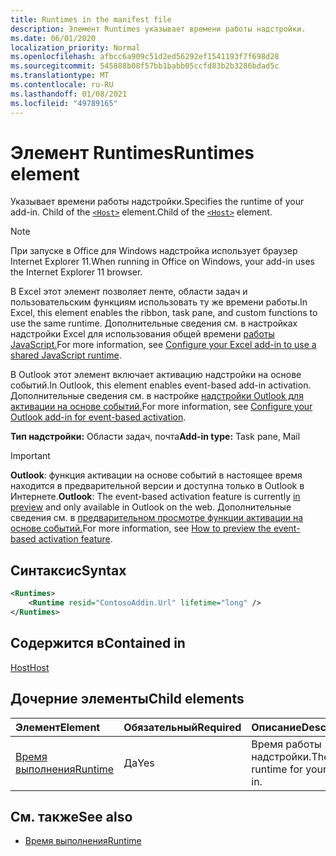 ```yaml
---
title: Runtimes in the manifest file
description: Элемент Runtimes указывает времени работы надстройки.
ms.date: 06/01/2020
localization_priority: Normal
ms.openlocfilehash: afbcc6a909c51d2ed56292ef1541193f7f698d28
ms.sourcegitcommit: 545888b08f57bb1babb05ccfd83b2b3286bdad5c
ms.translationtype: MT
ms.contentlocale: ru-RU
ms.lasthandoff: 01/08/2021
ms.locfileid: "49789165"
---
```

# <a name="runtimes-element"></a><span data-ttu-id="ea27d-103">Элемент Runtimes</span><span class="sxs-lookup"><span data-stu-id="ea27d-103">Runtimes element</span></span>

<span data-ttu-id="ea27d-104">Указывает времени работы надстройки.</span><span class="sxs-lookup"><span data-stu-id="ea27d-104">Specifies the runtime of your add-in.</span></span> <span data-ttu-id="ea27d-105">Child of the [`<Host>`](host.md) element.</span><span class="sxs-lookup"><span data-stu-id="ea27d-105">Child of the [`<Host>`](host.md) element.</span></span>

> [!NOTE]
> <span data-ttu-id="ea27d-106">При запуске в Office для Windows надстройка использует браузер Internet Explorer 11.</span><span class="sxs-lookup"><span data-stu-id="ea27d-106">When running in Office on Windows, your add-in uses the Internet Explorer 11 browser.</span></span>

<span data-ttu-id="ea27d-107">В Excel этот элемент позволяет ленте, области задач и пользовательским функциям использовать ту же времени работы.</span><span class="sxs-lookup"><span data-stu-id="ea27d-107">In Excel, this element enables the ribbon, task pane, and custom functions to use the same runtime.</span></span> <span data-ttu-id="ea27d-108">Дополнительные сведения см. в настройках надстройки Excel для использования общей времени [работы JavaScript.](../../develop/configure-your-add-in-to-use-a-shared-runtime.md)</span><span class="sxs-lookup"><span data-stu-id="ea27d-108">For more information, see [Configure your Excel add-in to use a shared JavaScript runtime](../../develop/configure-your-add-in-to-use-a-shared-runtime.md).</span></span>

<span data-ttu-id="ea27d-109">В Outlook этот элемент включает активацию надстройки на основе событий.</span><span class="sxs-lookup"><span data-stu-id="ea27d-109">In Outlook, this element enables event-based add-in activation.</span></span> <span data-ttu-id="ea27d-110">Дополнительные сведения см. в настройке [надстройки Outlook для активации на основе событий.](../../outlook/autolaunch.md)</span><span class="sxs-lookup"><span data-stu-id="ea27d-110">For more information, see [Configure your Outlook add-in for event-based activation](../../outlook/autolaunch.md).</span></span>

<span data-ttu-id="ea27d-111">**Тип надстройки:** Области задач, почта</span><span class="sxs-lookup"><span data-stu-id="ea27d-111">**Add-in type:** Task pane, Mail</span></span>

> [!IMPORTANT]
> <span data-ttu-id="ea27d-112">**Outlook**: функция активации на [](../../reference/objectmodel/preview-requirement-set/outlook-requirement-set-preview.md) основе событий в настоящее время находится в предварительной версии и доступна только в Outlook в Интернете.</span><span class="sxs-lookup"><span data-stu-id="ea27d-112">**Outlook**: The event-based activation feature is currently [in preview](../../reference/objectmodel/preview-requirement-set/outlook-requirement-set-preview.md) and only available in Outlook on the web.</span></span> <span data-ttu-id="ea27d-113">Дополнительные сведения см. в [предварительном просмотре функции активации на основе событий.](../../outlook/autolaunch.md#how-to-preview-the-event-based-activation-feature)</span><span class="sxs-lookup"><span data-stu-id="ea27d-113">For more information, see [How to preview the event-based activation feature](../../outlook/autolaunch.md#how-to-preview-the-event-based-activation-feature).</span></span>

## <a name="syntax"></a><span data-ttu-id="ea27d-114">Синтаксис</span><span class="sxs-lookup"><span data-stu-id="ea27d-114">Syntax</span></span>

```XML
<Runtimes>
    <Runtime resid="ContosoAddin.Url" lifetime="long" />
</Runtimes>
```

## <a name="contained-in"></a><span data-ttu-id="ea27d-115">Содержится в</span><span class="sxs-lookup"><span data-stu-id="ea27d-115">Contained in</span></span>

[<span data-ttu-id="ea27d-116">Host</span><span class="sxs-lookup"><span data-stu-id="ea27d-116">Host</span></span>](host.md)

## <a name="child-elements"></a><span data-ttu-id="ea27d-117">Дочерние элементы</span><span class="sxs-lookup"><span data-stu-id="ea27d-117">Child elements</span></span>

|  <span data-ttu-id="ea27d-118">Элемент</span><span class="sxs-lookup"><span data-stu-id="ea27d-118">Element</span></span> |  <span data-ttu-id="ea27d-119">Обязательный</span><span class="sxs-lookup"><span data-stu-id="ea27d-119">Required</span></span>  |  <span data-ttu-id="ea27d-120">Описание</span><span class="sxs-lookup"><span data-stu-id="ea27d-120">Description</span></span>  |
|:-----|:-----|:-----|
| [<span data-ttu-id="ea27d-121">Время выполнения</span><span class="sxs-lookup"><span data-stu-id="ea27d-121">Runtime</span></span>](runtime.md) | <span data-ttu-id="ea27d-122">Да</span><span class="sxs-lookup"><span data-stu-id="ea27d-122">Yes</span></span> |  <span data-ttu-id="ea27d-123">Время работы надстройки.</span><span class="sxs-lookup"><span data-stu-id="ea27d-123">The runtime for your add-in.</span></span> |

## <a name="see-also"></a><span data-ttu-id="ea27d-124">См. также</span><span class="sxs-lookup"><span data-stu-id="ea27d-124">See also</span></span>

- [<span data-ttu-id="ea27d-125">Время выполнения</span><span class="sxs-lookup"><span data-stu-id="ea27d-125">Runtime</span></span>](runtime.md)
